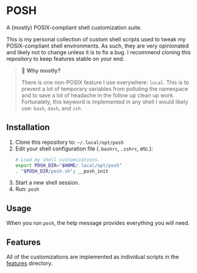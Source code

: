 POSH
====

A (mostly) POSIX-compliant shell customization suite.

This is my personal collection of custom shell scripts used to tweak my POSIX-compliant shell environments. As such, they are very opinionated and likely not to change unless it is to fix a bug. I recommend cloning this repository to keep features stable on your end.

> 🤔 **Why mostly?**
>
> There is one non-POSIX feature I use everywhere: `local`. This is to prevent a lot of temporary variables from polluting the namespace and to save a lot of headache in the follow up clean up work. Fortunately, this keyword is implemented in any shell I would likely use: `bash`, `dash`, and `zsh`.

Installation
------------

1. Clone this repository to: `~/.local/opt/posh`
2. Edit your shell configuration file (`.bashrc`, `.zshrc`, etc.):
    ```sh
    # Load my shell customizations.
    export POSH_DIR="$HOME/.local/opt/posh"
    . "$POSH_DIR/posh.sh"; __posh_init
    ```
3. Start a new shell session.
4. Run: `posh`

Usage
-----

When you run `posh`, the help message provides everything you will need.

Features
--------

All of the customizations are implemented as individual scripts in the [features](features/) directory.